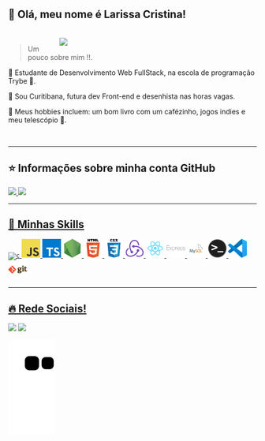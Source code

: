 ## 💜 Olá, meu nome é <strong>Larissa Cristina!</strong>
<div>
    <br>
    <div>
    <img align='right' width=400px src="https://i.pinimg.com/originals/7d/07/a2/7d07a255678962d30d8717dcf5dbd266.gif">
    </div>
<div>
    
> Um pouco sobre mim !!.

🔭 Estudante de Desenvolvimento Web FullStack, na escola de programação Trybe 💚.

💬 Sou Curitibana, futura dev Front-end e desenhista nas horas vagas.

🔭 Meus hobbies incluem: um bom livro com um cafézinho, jogos indies e meu telescópio 💜.
    
</div>
</div>

<br>

----

## ⭐ Informações sobre minha conta GitHub
<div>
  <a href="https://github.com/LarissaCns">
  <img width=396 src="https://github-readme-stats.vercel.app/api?username=LarissaCns&show_icons=true&theme=radical&include_all_commits=true&count_private=true"/>
  <img width=396 src="https://github-readme-stats.vercel.app/api/top-langs/?username=LarissaCns&layout=compact&langs_count=7&theme=radical"/>
</div>
    
----
    
    
## 🚀 Minhas Skills
<div>
<code><img height="38" src="https://cdn.iconscout.com/icon/free/png-512/c-programming-569564.png" alt="c"/></code>
<code><img height="38" src="https://raw.githubusercontent.com/github/explore/80688e429a7d4ef2fca1e82350fe8e3517d3494d/topics/javascript/javascript.png" alt="Javascript"/></code>
<code><img height="38" src="https://raw.githubusercontent.com/github/explore/80688e429a7d4ef2fca1e82350fe8e3517d3494d/topics/typescript/typescript.png" alt="Typescript"/></code>
<code><img height="38" src="https://raw.githubusercontent.com/github/explore/80688e429a7d4ef2fca1e82350fe8e3517d3494d/topics/nodejs/nodejs.png" alt="Nodejs"/></code>
<code><img height="38" src="https://raw.githubusercontent.com/github/explore/80688e429a7d4ef2fca1e82350fe8e3517d3494d/topics/html/html.png" alt="HTML5"/></code>
<code><img height="38" src="https://raw.githubusercontent.com/github/explore/80688e429a7d4ef2fca1e82350fe8e3517d3494d/topics/css/css.png" alt="CSS"/></code>
<code><img height="38" src="https://raw.githubusercontent.com/github/explore/80688e429a7d4ef2fca1e82350fe8e3517d3494d/topics/redux/redux.png" alt="Bootstrap"/></code>
<code><img height="38" src="https://raw.githubusercontent.com/github/explore/80688e429a7d4ef2fca1e82350fe8e3517d3494d/topics/react/react.png" alt="React"/></code>
<code><img height="38" src="https://raw.githubusercontent.com/github/explore/80688e429a7d4ef2fca1e82350fe8e3517d3494d/topics/express/express.png" alt="Angular"/></code>
<code><img height="38" src="https://raw.githubusercontent.com/github/explore/80688e429a7d4ef2fca1e82350fe8e3517d3494d/topics/mysql/mysql.png" alt="MySQL"/></code>
<code><img height="38" src="https://raw.githubusercontent.com/github/explore/80688e429a7d4ef2fca1e82350fe8e3517d3494d/topics/terminal/terminal.png"></code>
<code><img height="38" src="https://raw.githubusercontent.com/github/explore/80688e429a7d4ef2fca1e82350fe8e3517d3494d/topics/visual-studio-code/visual-studio-code.png"></code>
<code><img height="38" src="https://raw.githubusercontent.com/github/explore/80688e429a7d4ef2fca1e82350fe8e3517d3494d/topics/git/git.png"></code>
</div>
    
----

## 🔥 Rede Sociais!
<div> 
  <a href="https://www.instagram.com/_laregou/" target="_blank"><img src="https://img.shields.io/badge/-Instagram-%23E4405F?style=for-the-badge&logo=instagram&logoColor=white" target="_blank"></a>
  <a href="https://www.linkedin.com/in/larissacn-silva/" target="_blank"><img src="https://img.shields.io/badge/-LinkedIn-%230077B5?style=for-the-badge&logo=linkedin&logoColor=white" target="_blank"></a> 
 </div>

  ![Snake animation](https://github.com/LarissaCns/LarissaCns/blob/output/github-contribution-grid-snake.svg)



